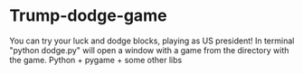# Trump-dodge-game
You can try your luck and dodge blocks, playing as US president!
In terminal "python dodge.py" will open a window with a game from the directory with the game.
Python + pygame + some other libs
